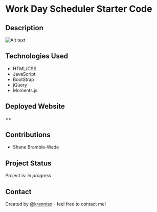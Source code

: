 # Work Day Scheduler Starter Code

## Description

![Alt text](/assets/images/)

## Technologies Used

* HTML/CSS
* JavaScript
* BootStrap
* jQuery
* Moments.js

## Deployed Website

<>

## Contributions

* Shane Bramble-Wade

## Project Status

Project is: _in progress_

## Contact

Created by [@kranniax](https://twitter.com/kranniax) - feel free to contact me!
